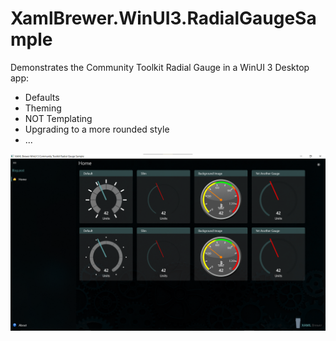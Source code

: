 # XamlBrewer.WinUI3.RadialGaugeSample
Demonstrates the Community Toolkit Radial Gauge in a WinUI 3 Desktop app:
* Defaults
* Theming
* NOT Templating
* Upgrading to a more rounded style
* ...

![Screenshot](Assets/Screenshot.png?raw=true)
